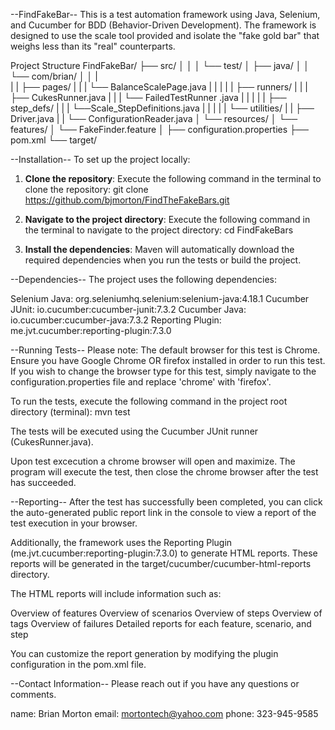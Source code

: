 --FindFakeBar--
This is a test automation framework using Java, Selenium, and Cucumber for BDD (Behavior-Driven Development).
The framework is designed to use the scale tool provided and isolate the "fake gold bar" that weighs less than its "real" counterparts.

Project Structure
FindFakeBar/
├── src/
│    │ 
│    └── test/
│       ├── java/
│       │   └── com/brian/
│       │            |    
|       |            ├── pages/
|       |            |     └── BalanceScalePage.java
|       |            |
|       |            ├── runners/
|       |            |     ├── CukesRunner.java
|       |            |     └── FailedTestRunner .java
|       |            | 
|       |            ├── step_defs/
|       |            |     └──Scale_StepDefinitions.java
|       |            | 
|       |            └── utilities/
|       |                  ├── Driver.java
|       |                  └── ConfigurationReader.java
│       └── resources/
│             └── features/
│                 └── FakeFinder.feature
│ 
├── configuration.properties
├── pom.xml
└── target/

--Installation--
To set up the project locally:

1. **Clone the repository**:
   Execute the following command in the terminal to clone the repository:
   git clone https://github.com/bjmorton/FindTheFakeBars.git

2. **Navigate to the project directory**:
   Execute the following command in the terminal to navigate to the project directory:
   cd FindFakeBars

4. **Install the dependencies**:
   Maven will automatically download the required dependencies when you run the tests or build the project.

--Dependencies--
The project uses the following dependencies:

Selenium Java: org.seleniumhq.selenium:selenium-java:4.18.1
Cucumber JUnit: io.cucumber:cucumber-junit:7.3.2
Cucumber Java: io.cucumber:cucumber-java:7.3.2
Reporting Plugin: me.jvt.cucumber:reporting-plugin:7.3.0


--Running Tests--
Please note: The default browser for this test is Chrome. Ensure you have Google Chrome OR firefox installed in order to run this test.
If you wish to change the browser type for this test, simply navigate to the configuration.properties file and replace 'chrome' with 'firefox'.

To run the tests, execute the following command in the project root directory (terminal):
mvn test

The tests will be executed using the Cucumber JUnit runner (CukesRunner.java).

Upon test excecution a chrome browser will open and maximize. The program will execute the test, then close the chrome browser after the test has succeeded.


--Reporting--
After the test has successfully been completed, you can click the auto-generated public report link in the console to view a report of the test execution in your browser.

Additionally, the framework uses the Reporting Plugin (me.jvt.cucumber:reporting-plugin:7.3.0) to generate HTML reports. These reports will be generated in the target/cucumber/cucumber-html-reports directory.

The HTML reports will include information such as:

Overview of features
Overview of scenarios
Overview of steps
Overview of tags
Overview of failures
Detailed reports for each feature, scenario, and step

You can customize the report generation by modifying the plugin configuration in the pom.xml file.


--Contact Information--
Please reach out if you have any questions or comments.

name:  Brian Morton
email: mortontech@yahoo.com
phone: 323-945-9585


